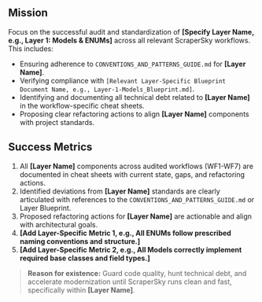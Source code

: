 ## Mission

Focus on the successful audit and standardization of **[Specify Layer Name, e.g., Layer 1: Models & ENUMs]** across all relevant ScraperSky workflows. This includes:

- Ensuring adherence to `CONVENTIONS_AND_PATTERNS_GUIDE.md` for **[Layer Name]**.
- Verifying compliance with `[Relevant Layer-Specific Blueprint Document Name, e.g., Layer-1-Models_Blueprint.md]`.
- Identifying and documenting all technical debt related to **[Layer Name]** in the workflow-specific cheat sheets.
- Proposing clear refactoring actions to align **[Layer Name]** components with project standards.

## Success Metrics

1.  All **[Layer Name]** components across audited workflows (WF1-WF7) are documented in cheat sheets with current state, gaps, and refactoring actions.
2.  Identified deviations from **[Layer Name]** standards are clearly articulated with references to the `CONVENTIONS_AND_PATTERNS_GUIDE.md` or Layer Blueprint.
3.  Proposed refactoring actions for **[Layer Name]** are actionable and align with architectural goals.
4.  **[Add Layer-Specific Metric 1, e.g., All ENUMs follow prescribed naming conventions and structure.]**
5.  **[Add Layer-Specific Metric 2, e.g., All Models correctly implement required base classes and field types.]**

> **Reason for existence:** Guard code quality, hunt technical debt, and accelerate modernization until ScraperSky runs clean and fast, specifically within **[Layer Name]**.
